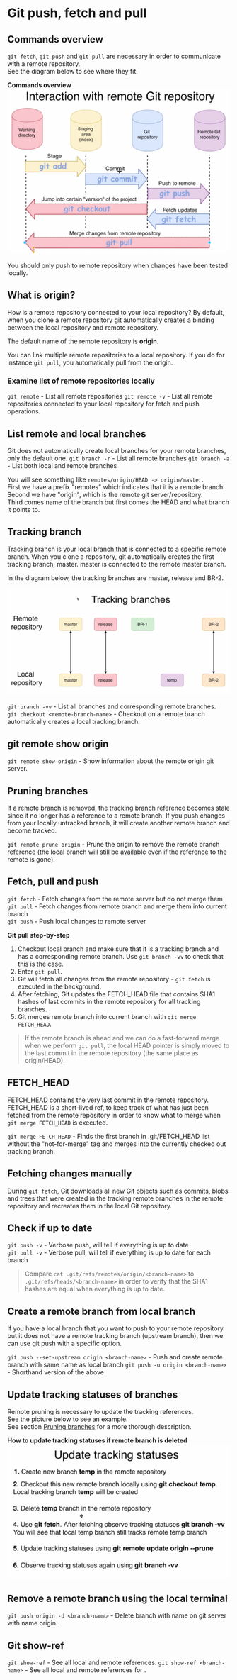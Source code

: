 # Git push, fetch and pull

## Commands overview
`git fetch`, `git push` and `git pull` are necessary in order to communicate with a remote repository.  
See the diagram below to see where they fit.

**Commands overview**
![Image not found](https://github.com/jacobhal/git-course/blob/master/10_git_push_fetch_pull/commands-overview.png "Commands overview")

You should only push to remote repository when changes have been tested locally.

## What is origin?
How is a remote repository connected to your local repository? By default, when you clone a remote repository git automatically creates a binding between the local repository and remote repository.

The default name of the remote repository is **origin**.

You can link multiple remote repositories to a local repository. If you do for instance `git pull`, you automatically pull from the origin.

### Examine list of remote repositories locally
`git remote` - List all remote repositories
`git remote -v` - List all remote repositories connected to your local repository for fetch and push operations.

## List remote and local branches
Git does not automatically create local branches for your remote branches, only the default one.
`git branch -r` - List all remote branches
`git branch -a` - List both local and remote branches

You will see something like `remotes/origin/HEAD -> origin/master`.  
First we have a prefix "remotes" which indicates that it is a remote branch.  
Second we have "origin", which is the remote git server/repository.  
Third comes name of the branch but first comes the HEAD and what branch it points to.

## Tracking branch
Tracking branch is your local branch that is connected to a specific remote branch. When you clone a repository, git automatically creates the first tracking branch, master. master is connected to the remote master branch.  

In the diagram below, the tracking branches are master, release and BR-2.

![Image not found](https://github.com/jacobhal/git-course/blob/master/10_git_push_fetch_pull/tracking-branches.png "Tracking branch example")

`git branch -vv` - List all branches and corresponding remote branches.  
`git checkout <remote-branch-name>` - Checkout on a remote branch automatically creates a local tracking branch.

## git remote show origin
`git remote show origin` - Show information about the remote origin git server.

## Pruning branches
If a remote branch is removed, the tracking branch reference becomes stale since it no longer has a reference to a remote branch. If you push changes from your locally untracked branch, it will create another remote branch and become tracked.

`git remote prune origin` - Prune the origin to remove the remote branch reference (the local branch will still be available even if the reference to the remote is gone).

## Fetch, pull and push
`git fetch` - Fetch changes from the remote server but do not merge them  
`git pull` - Fetch changes from remote branch and merge them into current branch  
`git push` - Push local changes to remote server  

**Git pull step-by-step**
1. Checkout local branch and make sure that it is a tracking branch and has a corresponding remote branch. Use `git branch -vv` to check that this is the case.
2. Enter `git pull`.
3. Git will fetch all changes from the remote repository - `git fetch` is executed in the background.
4. After fetching, Git updates the FETCH_HEAD file that contains SHA1 hashes of last commits in the remote repository for all tracking branches.
5. Git merges remote branch into current branch with `git merge FETCH_HEAD`.

> If the remote branch is ahead and we can do a fast-forward merge when we perform `git pull`, the local HEAD pointer is simply moved to the last commit in the remote repository (the same place as origin/HEAD).

## FETCH_HEAD
FETCH_HEAD contains the very last commit in the remote repository. FETCH_HEAD is a short-lived ref, to keep track of what has just been fetched from the remote repository in order to know what to merge when `git merge FETCH_HEAD` is executed.

`git merge FETCH_HEAD` - Finds the first branch in .git/FETCH_HEAD list without the "not-for-merge" tag and merges into the currently checked out tracking branch.

## Fetching changes manually
During `git fetch`, Git downloads all new Git objects such as commits, blobs and trees that were created in the tracking remote branches in the remote repository and recreates them in the local Git repository.

## Check if up to date
`git push -v` - Verbose push, will tell if everything is up to date  
`git pull -v` - Verbose pull, will tell if everything is up to date for each branch

> Compare `cat .git/refs/remotes/origin/<branch-name>` to `.git/refs/heads/<branch-name>` in order to verify that the SHA1 hashes are equal when everything is up to date.

## Create a remote branch from local branch
If you have a local branch that you want to push to your remote repository but it does not have a remote tracking branch (upstream branch), then we can use git push with a specific option.

`git push --set-upstream origin <branch-name>` - Push and create remote branch with same name as local branch
`git push -u origin <branch-name>` - Shorthand version of the above

## Update tracking statuses of branches
Remote pruning is necessary to update the tracking references.  
See the picture below to see an example.  
See section [Pruning branches](#pruning-branches) for a more thorough description.

**How to update tracking statuses if remote branch is deleted**
![Image not found](https://github.com/jacobhal/git-course/blob/master/10_git_push_fetch_pull/update-tracking.png "Tracking branch status example")

## Remove a remote branch using the local terminal
`git push origin -d <branch-name>` - Delete branch with name <branch-name> on git server with name origin.

## Git show-ref
`git show-ref` - See all local and remote references.
`git show-ref <branch-name>` - See all local and remote references for <branch-name>.